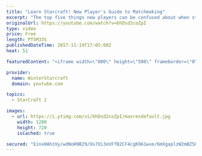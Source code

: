 ```yaml
---
title: "Learn Starcraft! New Player's Guide to Matchmaking"
excerpt: "The top five things new players can be confused about when starting off playing Starcraft 2!"
originalUrl: https://youtube.com/watch?v=bhDsd2coZpI
type: video
price: Free
length: PT5M33S
publishedDateTime: 2017-11-19T17:05:00Z
heat: 51

featuredContent: "<iframe width=\"800\" height=\"500\" frameborder=\"0\" src=\"https://www.youtube.com/embed/bhDsd2coZpI\" allow=\"accelerometer; autoplay; encrypted-media; gyroscope; picture-in-picture\" allowfullscreen></iframe>"

provider:
  name: WinterStarcraft
  domain: youtube.com

topics:
  - StarCraft 2

images:
  - url: https://i.ytimg.com/vi/bhDsd2coZpI/maxresdefault.jpg
    width: 1280
    height: 720
    isCached: true

secured: "EinxHAhzVy/wdNoH9B29/Os7Oi3eVFfB2CF4cgK961wve/6mXgaplzW2mBZ5HqgkNbICkh3Yat/etqw6khYFNsq+h+WbLpm/BDhVk2e6RQx1uwHtOHsY8YQXcIDx0a9KDVOghE+obZJhn1vctee0LeuTif7FfOu+qp0G6M8wImU55EHTMB9fRuneFmxR1P9HrANOicuAor1kwAEGOhsAQw2qBXPcwZjmYKH7jP/ugyMHqkd8zLjh3djzQn0sM6I76oU60ByY6o/VrFvMbqHqOsrbFwtbrsyMePH4hjdJWgvbwfF8e6jlPzAV/esawFLbMVkn54KTcdhgFX5pqcTCE6yvvabxpOyh3CzOiG/704m1MmPFM95ODGNes5kHkAvAGJLMtUY9KPh/W4G2R/322ATs4NgAfDnoVEzg9VYckHM=;CLaEJCJYzqi9OPZTtt236g=="
---
```


